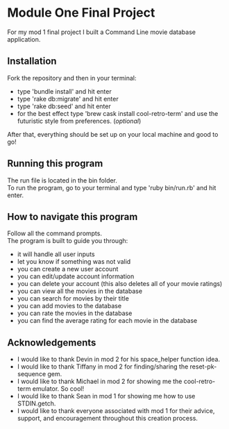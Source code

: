 # Module One Final Project

For my mod 1 final project I built a Command Line movie database application.

## Installation 

Fork the repository and then in your terminal:<br> 
- type 'bundle install' and hit enter<br>
- type 'rake db:migrate' and hit enter<br>
- type 'rake db:seed' and hit enter<br>
- for the best effect type 'brew cask install cool-retro-term' and use the futuristic style from preferences. (*optional*)

After that, everything should be set up on your local machine and good to go!<br>

## Running this program

The run file is located in the bin folder.<br>
To run the program, go to your terminal and type 'ruby bin/run.rb' and hit enter.<br>

## How to navigate this program

Follow all the command prompts.<br>
The program is built to guide you through:<br>
- it will handle all user inputs<br>
- let you know if something was not valid<br>
- you can create a new user account<br>
- you can edit/update account information<br> 
- you can delete your account (this also deletes all of your movie ratings)<br>
- you can view all the movies in the database<br>
- you can search for movies by their title<br>
- you can add movies to the database<br>
- you can rate the movies in the database<br>
- you can find the average rating for each movie in the database<br>

## Acknowledgements 

- I would like to thank Devin in mod 2 for his space_helper function idea.<br>
- I would like to thank Tiffany in mod 2 for finding/sharing the reset-pk-sequence gem.<br>
- I would like to thank Michael in mod 2 for showing me the cool-retro-term emulator. So cool!<br>
- I would like to thank Sean in mod 1 for showing me how to use STDIN.getch.<br> 
- I would like to thank everyone associated with mod 1 for their advice, support, and encouragement throughout this creation process.<br> 


